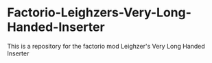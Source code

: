# Factorio-Leighzers-Very-Long-Handed-Inserter
This is a repository for the factorio mod Leighzer's Very Long Handed Inserter
